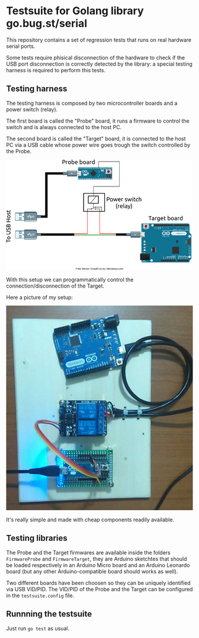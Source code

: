 # Testsuite for Golang library go.bug.st/serial

This repository contains a set of regression tests that runs on real hardware serial ports.

Some tests require phisical disconnection of the hardware to check if the USB port disconnection is correctly detected by the library: a special testing harness is required to perform this tests.

## Testing harness

The testing harness is composed by two microcontroller boards and a power switch (relay).

The first board is called the "Probe" board, it runs a firmware to control the switch and is always connected to the host PC.

The second board is called the "Target" board, it is connected to the host PC via a USB cable whose power wire goes trough the switch controlled by the Probe.

![Harness Diagram](harness_diagram.png)

With this setup we can programmatically control the connection/disconnection of the Target.

Here a picture of my setup:

![Harness Picture](harness_picture.png)

It's really simple and made with cheap components readily available.

## Testing libraries

The Probe and the Target firmwares are available inside the folders `FirmwareProbe` and `FirmwareTarget`, they are Arduino sketchtes that should be loaded respectively in an Arduino Micro board and an Arduino Leonardo board (but any other Arduino-compatible board should works as well).

Two different boards have been choosen so they can be uniquely identified via USB VID/PID. The VID/PID of the Probe and the Target can be configured in the `testsuite.config` file.

## Runnning the testsuite

Just run `go test` as usual.
